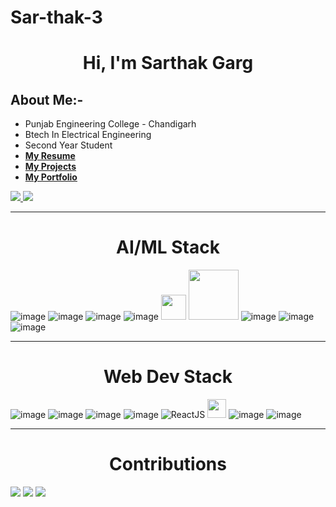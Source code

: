 # Sar-thak-3

<h1 align="center">Hi, I'm Sarthak Garg</h1>

## About Me:- 
-    Punjab Engineering College - Chandigarh
-    Btech In Electrical Engineering
-    Second Year Student
-   [**My Resume**](https://drive.google.com/file/d/1OupmCLmb77rrLGnSXcI_qI9cwQ2cAUht/view?usp=share_link)
-   [**My Projects**](https://github.com/Sar-thak-3)
-   [**My Portfolio**](https://webport03.web.app/)
<a href="https://www.linkedin.com/in/sarthak-garg-098674222/">
    <img src="https://img.icons8.com/fluent/48/000000/linkedin.png" />
</a>
<a href="https://stackoverflow.com/users/20375918/sarthak-garg">
    <img src="https://img.icons8.com/color/48/null/stackoverflow.png"/>
</a>

-----------------------------------------------------------------------------------
              
<h1 align="center"> AI/ML Stack </h1>

![image](https://img.icons8.com/fluency/48/null/python.png)
![image](https://img.icons8.com/fluency/48/null/jupyter.png)
![image](https://img.icons8.com/color/48/null/tensorflow.png)
![image](https://img.icons8.com/color/48/null/numpy.png)
<img src="https://miro.medium.com/max/875/1*8AaAYxLb-VOgGUW8V8JXQA.png" width="40px">
<img src="https://www.leixue.com/uploads/2019/07/Scikit-learn.png" width="80px">
![image](https://img.icons8.com/color/48/null/pandas.png)
![image](https://img.icons8.com/color/48/null/opencv.png)
![image](https://img.icons8.com/color/48/null/git.png)


---------------------------------------------------------------------------------------

<h1 align="center"> Web Dev Stack </h1>

![image](https://img.icons8.com/fluency/48/null/html-5.png)
![image](https://img.icons8.com/fluency/48/null/css3.png)
![image](https://img.icons8.com/fluency/48/null/javascript.png)
![image](https://img.icons8.com/fluency/48/null/node-js.png)
![ReactJS](https://img.icons8.com/plasticine/48/000000/react.png)
<img src="https://images.plot.ly/logo/new-branding/plotly-logomark.png" width="30px">
![image](https://img.icons8.com/fluency/48/null/mysql-logo.png)
![image](https://img.icons8.com/color/48/000000/mongodb.png)

-----------------------------------------------------------------------------------------

<h1 align="center"> Contributions </h1>
<img src="https://github-readme-stats.vercel.app/api?username=sar-thak-3&show_icons=true&theme=dracula&include_all_commits=true&count_private=true" />
<img src="https://github-readme-stats.vercel.app/api/top-langs?username=sar-thak-3&show_icons=true&locale=en&layout=compact" />
<img src="https://github-readme-streak-stats.herokuapp.com?user=sar-thak-3&theme=dark" />
